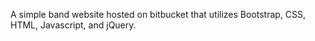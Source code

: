A simple band website hosted on bitbucket that utilizes Bootstrap, CSS, HTML, Javascript, and jQuery.
